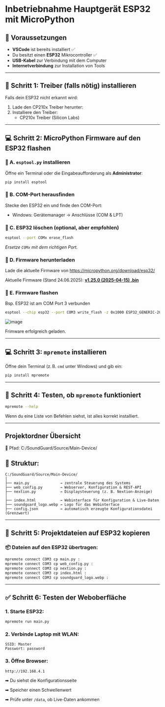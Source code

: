 # Inbetriebnahme Hauptgerät ESP32 mit MicroPython 
## 🧰 Voraussetzungen

- **VSCode** ist bereits installiert ✅
- Du besitzt einen **ESP32** Mikrocontroller ✅
- **USB-Kabel** zur Verbindung mit dem Computer
- **Internetverbindung** zur Installation von Tools

---

## 🔧 Schritt 1: Treiber (falls nötig) installieren

Falls dein ESP32 nicht erkannt wird:

1. Lade den CP210x Treiber herunter:
2. Installiere den Treiber:
    - CP210x Treiber (Silicon Labs)

---

## 💻 Schritt 2: MicroPython Firmware auf den ESP32 flashen

### 🔹 A. `esptool.py` installieren

Öffne ein Terminal oder die Eingabeaufforderung als **Administrator**:

```bash
pip install esptool
```

### 🔹 B. COM-Port herausfinden

Stecke den ESP32 ein und finde den COM-Port:

- Windows: Gerätemanager → Anschlüsse (COM & LPT)

### 🔹 C. ESP32 löschen (optional, aber empfohlen)

```bash
esptool --port COMx erase_flash
```

*Ersetze `COMx` mit dem richtigen Port.*

### 🔹 D. Firmware herunterladen

Lade die aktuelle Firmware von https://micropython.org/download/esp32/

Aktuelle Firmware (Stand 24.06.2025): [**v1.25.0 (2025-04-15) .bin**](https://micropython.org/resources/firmware/ESP32_GENERIC-20250415-v1.25.0.bin)

### 🔹 E. Firmware flashen

Bsp. ESP32 ist am COM Port 3 verbunden

```bash
esptool --chip esp32 --port COM3 write_flash -z 0x1000 ESP32_GENERIC-20250415-v1.25.0.bin
```


![image](https://github.com/user-attachments/assets/1772f6fd-2b8e-4670-b387-e065990693a6)

Frimware erfolgreich geladen.

---

## 💻 Schritt 3: **`mpremote` installieren**

Öffne dein Terminal (z. B. `cmd` unter Windows) und gib ein:

```bash
pip install mpremote
```

---

## 📝 Schritt 4: **Testen, ob `mpremote` funktioniert**

```bash
mpremote --help
```

Wenn du eine Liste von Befehlen siehst, ist alles korrekt installiert.

---

## Projektordner Übersicht

📂 Pfad:
C:/SoundGuard/Source/Main-Device/

## 📄 Struktur:

```plaintext
C:/SoundGuard/Source/Main-Device/
│
├── main.py              → zentrale Steuerung des Systems
├── web_config.py        → Webserver, Konfiguration & REST-API
├── nextion.py           → Displaysteuerung (z. B. Nextion-Anzeige)
│
├── index.html           → Webinterface für Konfiguration & Live-Daten
├── soundguard_logo.webp → Logo für das Webinterface
├── config.json          → automatisch erzeugte Konfigurationsdatei (Grenzwert)
```
---

## 📂 Schritt 5: Projektdateien auf ESP32 kopieren

### 📦 Dateien auf den ESP32 übertragen:

```bash
mpremote connect COM3 cp main.py :
mpremote connect COM3 cp web_config.py :
mpremote connect COM3 cp nextion.py :
mpremote connect COM3 cp index.html :
mpremote connect COM3 cp soundguard_logo.webp :
```

---

## ✅ Schritt 6: Testen der Weboberfläche

### 1. Starte ESP32:

```bash
mpremote run main.py
```

### 2. Verbinde Laptop mit WLAN:

```
SSID: Master
Passwort: password
```

### 3. Öffne Browser:

```
http://192.168.4.1
```

➡ Du siehst die Konfigurationsseite

➡ Speicher einen Schwellenwert

➡ Prüfe unter `/data`, ob Live-Daten ankommen




